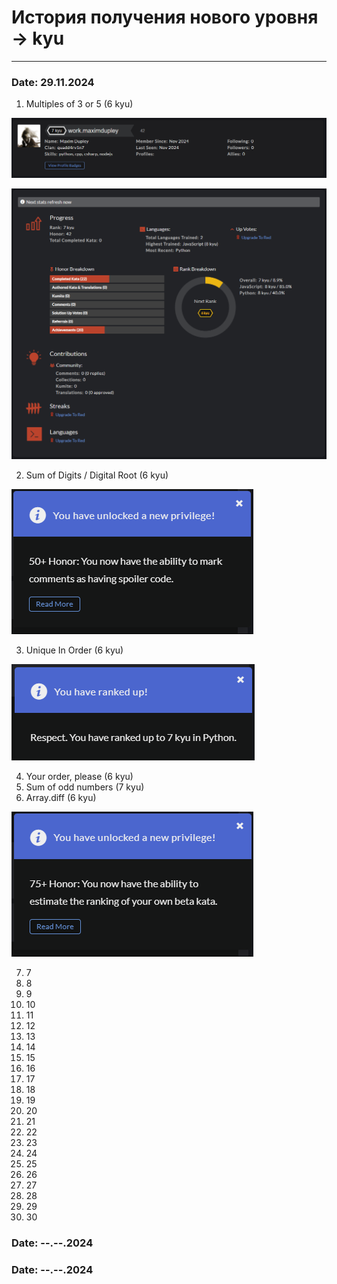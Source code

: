 # История получения нового уровня -> kyu

---

### Date: 29.11.2024

1. Multiples of 3 or 5 (6 kyu)

![7_kyu](img/7_kyu.png)

![state_7_kyu](img/state_7_kyu.png)

2. Sum of Digits / Digital Root (6 kyu)

![achievement_1](img/achievement/achievement_1.png)

3. Unique In Order (6 kyu)

![7_kyu_python](img/7_kyu_python.png)

4. Your order, please (6 kyu)
5. Sum of odd numbers (7 kyu)
6. Array.diff (6 kyu)

![achievement_2](img/achievement/achievement_2.png)

7. 7
8. 8
9. 9
10. 10
11. 11
12. 12
13. 13
14. 14
15. 15
16. 16
17. 17
18. 18
19. 19
20. 20
21. 21
22. 22
23. 23
24. 24
25. 25
26. 26
27. 27
28. 28
29. 29
30. 30


### Date: --.--.2024


### Date: --.--.2024


